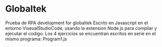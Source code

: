 # Globaltek
Prueba de RPA development for globaltek 
Escrito en Javascript en el entorno ViseualStudioCode, usando la extension Node.js para compilar y ejecutar el codigo. 
Los 4 ejercicios se encuentran escritos en serie en el mismo programa: Program1.js

